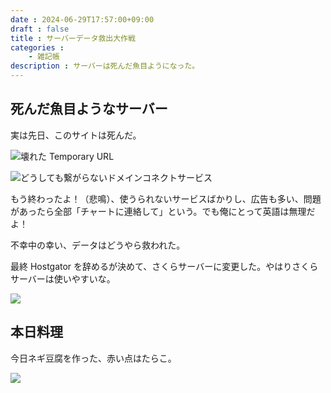 ```yaml
---
date : 2024-06-29T17:57:00+09:00
draft : false
title : サーバーデータ救出大作戦
categories :
    - 雑記帳
description : サーバーは死んだ魚目ようになった。
---
```


## 死んだ魚目ようなサーバー
実は先日、このサイトは死んだ。

![壊れた Temporary URL](https://image.icysamon.jp/blog/2024-06/server-died-list.webp "壊れた Temporary URL")

![どうしても繋がらないドメインコネクトサービス](https://image.icysamon.jp/blog/2024-06/server-not-work.webp "どうしても繋がらないドメインコネクトサービス")

もう終わったよ！（悲鳴）、使うられないサービスばかりし、広告も多い、問題があったら全部「チャートに連絡して」という。でも俺にとって英語は無理だよ！

不幸中の幸い、データはどうやら救われた。

最終 Hostgator を辞めるが決めて、さくらサーバーに変更した。やはりさくらサーバーは使いやすいな。

![](https://image.icysamon.jp/blog/2024-06/server-sakura-panel.webp)

## 本日料理
今日ネギ豆腐を作った、赤い点はたらこ。

![](https://image.icysamon.jp/blog/2024-06/bean-curd-mixed-with-chopped-green-onion.webp)